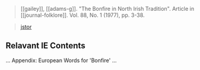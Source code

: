 > [[gailey]], [[adams-g]]. "The Bonfire in North Irish Tradition". Article in [[journal-folklore]]. Vol. 88, No. 1 (1977), pp. 3-38.

> [jstor](https://www.jstor.org/stable/1259697)

## Relavant IE Contents
...
Appendix: European Words for 'Bonfire'
...